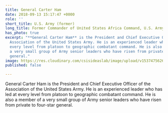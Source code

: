 ```yaml
---
title: General Carter Ham
date: 2018-09-13 15:17:47 +0000
role: ''
short_title: U.S. Army (former)
long_title: Former Commander of United States Africa Command, U.S. Army
has_photo: true
excerpt: "**General Carter Ham** is the President and Chief Executive Officer of the
  Association of the United States Army. He is an experienced leader who has led at
  every level from platoon to geographic combatant command. He is also a member of
  a very small group of Army senior leaders who have risen from private to four-star
  general."
image: https://res.cloudinary.com/csisideaslab/image/upload/v1537475626/health-commission/Ham_Carter.jpg
published: false

---
```

General Carter Ham is the President and Chief Executive Officer of the Association of the United States Army. He is an experienced leader who has led at every level from platoon to geographic combatant command. He is also a member of a very small group of Army senior leaders who have risen from private to four-star general.